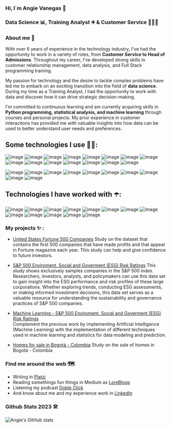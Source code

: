 ### Hi, I´m Angie Vanegas 🚀

### Data Science 📊, Training Analyst ➕ & Customer Service 👨‍👧‍👦

### About me 🤙

With over 6 years of experience in the technology industry, I've had the opportunity to work in a variety of roles, from **Customer Service to Head of Admissions**. Throughout my career, I've developed strong skills in customer relationship management, data analysis, and Full Stack programming training.

My passion for technology and the desire to tackle complex problems have led me to embark on an exciting transition into the field of **data science**. During my time as a Training Analyst, I had the opportunity to work with data and discover how it can drive strategic decision-making.

I'm committed to continuous learning and am currently acquiring skills in **Python programming, statistical analysis, and machine learning** through courses and personal projects. My prior experience in customer interactions has provided me with valuable insights into how data can be used to better understand user needs and preferences.

## **Some technologies I use 👩‍💻:**

![image](https://img.shields.io/badge/Numpy-777BB4?style=for-the-badge&logo=numpy&logoColor=white)
![image](https://img.shields.io/badge/Pandas-2C2D72?style=for-the-badge&logo=pandas&logoColor=white)
![image](https://img.shields.io/badge/Python-FFD43B?style=for-the-badge&logo=python&logoColor=blue)
![image](https://img.shields.io/badge/scikit_learn-F7931E?style=for-the-badge&logo=scikit-learn&logoColor=white)
![image](https://img.shields.io/badge/Databricks-FF3621?style=for-the-badge&logo=Databricks&logoColor=white)
![image](https://img.shields.io/badge/Spark%20AR-FF5C83?style=for-the-badge&logo=SparkAR&logoColor=white)
![image](https://img.shields.io/badge/Jupyter-F37626.svg?&style=for-the-badge&logo=Jupyter&logoColor=white)
![image](https://img.shields.io/badge/Kaggle-20BEFF?style=for-the-badge&logo=Kaggle&logoColor=white)
![image](https://img.shields.io/badge/MySQL-005C84?style=for-the-badge&logo=mysql&logoColor=white)
![image](https://img.shields.io/badge/Heroku-430098?style=for-the-badge&logo=heroku&logoColor=white) 
![image](https://img.shields.io/badge/Tableau-E97627?style=for-the-badge&logo=Tableau&logoColor=white)
![image](https://img.shields.io/badge/PowerBI-F2C811?style=for-the-badge&logo=Power%20BI&logoColor=white)
![image](https://img.shields.io/badge/Colab-F9AB00?style=for-the-badge&logo=googlecolab&color=525252)
![image](https://img.shields.io/badge/Microsoft_Excel-217346?style=for-the-badge&logo=microsoft-excel&logoColor=white)
![image](https://img.shields.io/badge/Google%20Sheets-34A853?style=for-the-badge&logo=google-sheets&logoColor=white)

![image](https://img.shields.io/badge/Atom-66595C?style=for-the-badge&logo=Atom&logoColor=white)
![image](https://img.shields.io/badge/Visual_Studio-5C2D91?style=for-the-badge&logo=visual%20studio&logoColor=white)
![image](https://img.shields.io/badge/Audacity-0000CC?style=for-the-badge&logo=audacity&logoColor=white)
![image](https://img.shields.io/badge/Jira-0052CC?style=for-the-badge&logo=Jira&logoColor=white)
![image](https://img.shields.io/badge/Stripe-626CD9?style=for-the-badge&logo=Stripe&logoColor=white)
![image](https://img.shields.io/badge/Discord-5865F2?style=for-the-badge&logo=discord&logoColor=white)
![image](https://img.shields.io/badge/Slack-4A154B?style=for-the-badge&logo=slack&logoColor=white)
![image](https://img.shields.io/badge/Trello-0052CC?style=for-the-badge&logo=trello&logoColor=white)
![image](https://img.shields.io/badge/Notion-000000?style=for-the-badge&logo=notion&logoColor=white)
![image](https://img.shields.io/badge/Miro-F7C922?style=for-the-badge&logo=Miro&logoColor=050036)

## **Technologies I have worked with ☂️:**

![image](https://img.shields.io/badge/Ruby-CC342D?style=for-the-badge&logo=ruby&logoColor=white)
![image](https://img.shields.io/badge/Ruby_on_Rails-CC0000?style=for-the-badge&logo=ruby-on-rails&logoColor=white)
![image](https://img.shields.io/badge/React-20232A?style=for-the-badge&logo=react&logoColor=61DAFB)
![image](https://img.shields.io/badge/CSS3-1572B6?style=for-the-badge&logo=css3&logoColor=white)
![image](https://img.shields.io/badge/HTML5-E34F26?style=for-the-badge&logo=html5&logoColor=white)
![image](https://img.shields.io/badge/JavaScript-323330?style=for-the-badge&logo=javascript&logoColor=F7DF1E)
![image](https://img.shields.io/badge/Linux-FCC624?style=for-the-badge&logo=linux&logoColor=black)
![image](https://img.shields.io/badge/Ubuntu-E95420?style=for-the-badge&logo=ubuntu&logoColor=white)
![image](https://img.shields.io/badge/Bootstrap-563D7C?style=for-the-badge&logo=bootstrap&logoColor=white)
![image](https://img.shields.io/badge/firebase-ffca28?style=for-the-badge&logo=firebase&logoColor=black)
![image](https://img.shields.io/badge/jQuery-0769AD?style=for-the-badge&logo=jquery&logoColor=white)
![image](https://img.shields.io/badge/Node%20js-339933?style=for-the-badge&logo=nodedotjs&logoColor=white)
![image](https://img.shields.io/badge/Postman-FF6C37?style=for-the-badge&logo=Postman&logoColor=white)

### **My projects ✨ :**

- [United States Fortune 500 Companies](https://github.com/avanegasp/unicatalu-a/blob/gh-pages/Practica_individual_Ucatalu%C3%B1a.ipynb) 
  Study on the dataset that contains the first 500 companies that have made profits and that appear in      Fortune magazine each year. This study can help and give confidence to future investors.
  
- [S&P 500 Enviroment, Social and Goverment (ESG) Risk Ratings](https://github.com/avanegasp/DOS_Modulo_4_PRAI_ESG/blob/main/M%C3%B3dulo4_Practica_individual_ESG_github.ipynb)
  This study shows exclusively samples companies in the S&P 500 index. Researchers, investors, analysts,    and policymakers can use this data set to gain insight into the ESG performance and risk profiles of      these large corporations. Whether exploring trends, conducting ESG assessments, or making informed        investment decisions, this data set serves as a valuable resource for understanding the sustainability    and governance practices of S&P 500 companies.

- [Machine Learning - S&P 500 Enviroment, Social and Goverment (ESG) Risk Ratings](https://github.com/avanegasp/Entrega_Modulo_5/blob/main/5_Modulo_PRAI.ipynb)  
  Complement the previous work by implementing Artificial Intelligence (Machine Learning) with the          implementation of different techniques used in machine learning and statistics for data modeling and      prediction.

- [Homes for sale in Bogotá - Colombia](https://github.com/avanegasp/Alura/blob/main/Modulo5_PRAI.ipynb)
  Study on the sale of homes in Bogotá - Colombia
  
### **Find me around the web 🗺️**

- Writing in [Platzi](https://platzi.com/blog/como-superar-sindrome-impostor/)
- Reading somethings fun things in Medium as [LoreBlogs](https://loreblogs.medium.com/)
- Listening my podcast [Doble Click](https://open.spotify.com/episode/0Bxp9hYWMLvb2kVbCReK4U?si=5aa6c6bec07b4b50)
- And know about me and my experience work in [LinkedIn](https://www.linkedin.com/in/avanegasp/)
  

### Github Stats 2023 🛠️
![Angie's GitHub stats](https://github-readme-stats.vercel.app/api?username=avanegasp&show_icons=true&theme=tokyonight)
<!--
**avanegasp/avanegasp** is a ✨ _special_ ✨ repository because its `README.md` (this file) appears on your GitHub profile.

Here are some ideas to get you started:

- 🔭 I’m currently working on ...
- 🌱 I’m currently learning ...
- 👯 I’m looking to collaborate on ...
- 🤔 I’m looking for help with ...
- 💬 Ask me about ...
- 📫 How to reach me: ...
- 😄 Pronouns: ...
- ⚡ Fun fact: ...
-->
